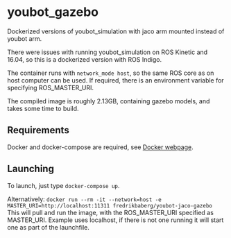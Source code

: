 # youbot_gazebo
Dockerized versions of youbot_simulation with jaco arm mounted instead of youbot arm.

There were issues with running youbot_simulation on ROS Kinetic and 16.04, so this is a dockerized version with ROS Indigo.

The container runs with `network_mode host`, so the same ROS core as on host computer can be used. If required, there is an environment variable for specifying ROS_MASTER_URI.

The compiled image is roughly 2.13GB, containing gazebo models, and takes some time to build.

## Requirements

Docker and docker-compose are required, see [Docker webpage](https://www.docker.com/).

## Launching

To launch, just type `docker-compose up`.

Alternatively: `docker run --rm -it --network=host -e MASTER_URI=http://localhost:11311 fredrikbaberg/youbot-jaco-gazebo`
This will pull and run the image, with the ROS_MASTER_URI specified as MASTER_URI. Example uses localhost, if there is not one running it will start one as part of the launchfile.
